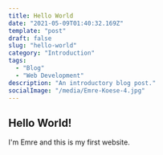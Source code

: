 ```yaml
---
title: Hello World
date: "2021-05-09T01:40:32.169Z"
template: "post"
draft: false
slug: "hello-world"
category: "Introduction"
tags:
  - "Blog"
  - "Web Development"
description: "An introductory blog post."
socialImage: "/media/Emre-Koese-4.jpg"
---
```


## Hello World!

I'm Emre and this is my first website.